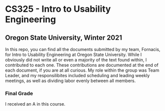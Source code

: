 # CS325 - Intro to Usability Engineering
## Oregon State University, Winter 2021

In this repo, you can find all the documents submitted by my team, Fornacis, for Intro to Usability Engineering at Oregon State University. While I obviously did not write all or even a majority of the text found within, I contributed to each one. These contributions are documented at the end of each document, if you are at all curious. My role within the group was Team Leader, and my responsilibites included scheduling and leading weekly meetings, as well as dividing labor evenly between all members. 

### Final Grade
I received an A in this course. 